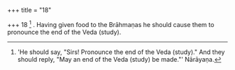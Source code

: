 +++
title = "18"

+++
18 [^5] . Having given food to the Brāhmaṇas he should cause them to pronounce the end of the Veda (study).


[^5]:  'He should say, "Sirs! Pronounce the end of the Veda (study)." And they should reply, "May an end of the Veda (study) be made."' Nārāyaṇa.
